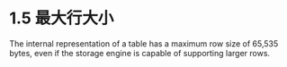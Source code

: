 # 1.5 最大行大小

The internal representation of a table has a maximum row size of 65,535 bytes, even if the storage engine is capable of supporting larger rows.